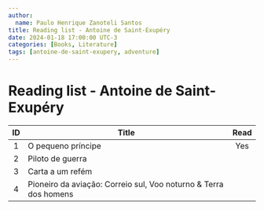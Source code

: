 ```yaml
---
author:
  name: Paulo Henrique Zanoteli Santos
title: Reading list - Antoine de Saint-Exupéry
date: 2024-01-18 17:00:00 UTC-3
categories: [Books, Literature]
tags: [antoine-de-saint-exupery, adventure]
---
```


# Reading list - Antoine de Saint-Exupéry

| ID  | Title                                                            | Read |
|:---:| ---------------------------------------------------------------- |:----:|
| 1   | O pequeno príncipe                                               |  Yes |
| 2   | Piloto de guerra                                                 |      |
| 3   | Carta a um refém                                                 |      |
| 4   | Pioneiro da aviação: Correio sul, Voo noturno & Terra dos homens |      |
